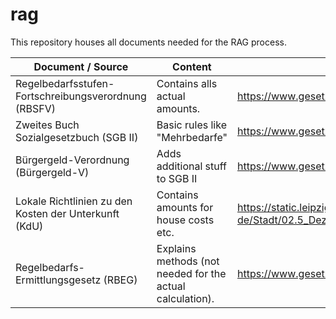 # rag

This repository houses all documents needed for the RAG process.

| Document / Source                                     | Content                                                   | Source                                                                                                                                                |
| ----------------------------------------------------- | --------------------------------------------------------- | ----------------------------------------------------------------------------------------------------------------------------------------------------- |
| Regelbedarfsstufen-Fortschreibungsverordnung (RBSFV)  | Contains alls actual amounts.                             | https://www.gesetze-im-internet.de/rbsfv_2025/BJNR1380A0024.html                                                                                      |
| Zweites Buch Sozialgesetzbuch (SGB II)                | Basic rules like "Mehrbedarfe"                            | https://www.gesetze-im-internet.de/sgb_2/BJNR295500003.html                                                                                           |
| Bürgergeld-Verordnung (Bürgergeld-V)                  | Adds additional stuff to SGB II                           | https://www.gesetze-im-internet.de/algiiv_2008/BJNR294200007.html                                                                                     |
| Lokale Richtlinien zu den Kosten der Unterkunft (KdU) | Contains amounts for house costs etc.                     | https://static.leipzig.de/fileadmin/mediendatenbank/leipzig-de/Stadt/02.5_Dez5_Jugend_Soziales_Gesundheit_Schule/50_Sozialamt/KdU/Richtwerte_KdUH.pdf |
| Regelbedarfs-Ermittlungsgesetz (RBEG)                 | Explains methods (not needed for the actual calculation). | https://www.gesetze-im-internet.de/rbeg_2021/BJNR285510020.html                                                                                       |
